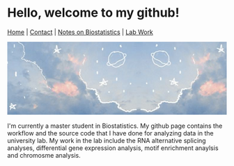# Hello, welcome to my github!

[Home](index.md) | [Contact](contact.md) | [Notes on Biostatistics](notes.md) | [Lab Work](about.md)

![ ](uploads/pic1.jpg)

I'm currently a master student in Biostatistics. My github page contains the workflow and the source code that I have done for analyzing data in the university lab. My work in the lab include the RNA alternative splicing analyses, differential gene expression analysis, motif enrichment anaylsis and chromosme analysis.
